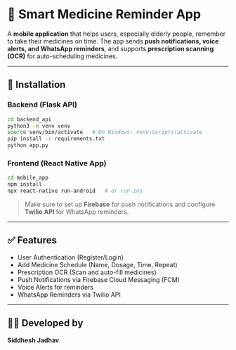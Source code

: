 # 📱 Smart Medicine Reminder App

A **mobile application** that helps users, especially elderly people, remember to take their medicines on time. The app sends **push notifications, voice alerts, and WhatsApp reminders**, and supports **prescription scanning (OCR)** for auto-scheduling medicines.

---

## 🚀 Installation

### **Backend (Flask API)**

```bash
cd backend_api
python3 -m venv venv
source venv/bin/activate   # On Windows: venv\Scripts\activate
pip install -r requirements.txt
python app.py
```

### **Frontend (React Native App)**

```bash
cd mobile_app
npm install
npx react-native run-android   # or run-ios
```

> Make sure to set up **Firebase** for push notifications and configure **Twilio API** for WhatsApp reminders.

---

## ✅ Features

* User Authentication (Register/Login)
* Add Medicine Schedule (Name, Dosage, Time, Repeat)
* Prescription OCR (Scan and auto-fill medicines)
* Push Notifications via Firebase Cloud Messaging (FCM)
* Voice Alerts for reminders
* WhatsApp Reminders via Twilio API

---

## 👨‍💻 Developed by

**Siddhesh Jadhav**
